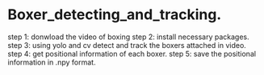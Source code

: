 # Boxer_detecting_and_tracking.
step 1: donwload the video of boxing 
step 2: install necessary packages. 
step 3: using yolo and cv detect and track the boxers attached in video. 
step 4: get positional information of each boxer. 
step 5: save the positional information in .npy format.
